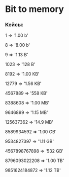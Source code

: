 # Bit to memory

### Кейсы:

1 => '1.00 b'

8 => '8.00 b'

9 => '1.13 B'

1023 => '128 B'

8192 => '1.00 KB'

12779 => '1.56 KB'

4567889 => '558 KB'

8388608 => '1.00 MB'

9646899 => '1.15 MB'

125637362 => '14.9 MB'

8589934592 => '1.00 GB'

9534827397 => '1.11 GB'

4567898767898 => '532 GB'

8796093022208 => '1.00 TB'

9851624184872 => '1.12 TB'